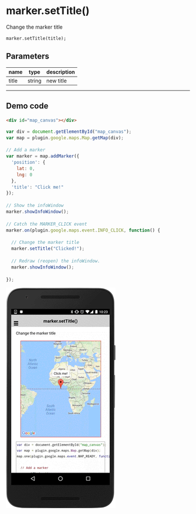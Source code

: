 # marker.setTitle()

Change the marker title

```
marker.setTitle(title);
```

## Parameters

name           | type     | description
---------------|----------|---------------------------------------
title          | string   | new title
------------------------------------------------------------------

## Demo code

```html
<div id="map_canvas"></div>
```

```js
var div = document.getElementById("map_canvas");
var map = plugin.google.maps.Map.getMap(div);

// Add a marker
var marker = map.addMarker({
  'position': {
    lat: 0,
    lng: 0
  },
  'title': "Click me!"
});

// Show the infoWindow
marker.showInfoWindow();

// Catch the MARKER_CLICK event
marker.on(plugin.google.maps.event.INFO_CLICK, function() {

  // Change the marker title
  marker.setTitle("Clicked!");

  // Redraw (reopen) the infoWindow.
  marker.showInfoWindow();

});
```

![](image.gif)
